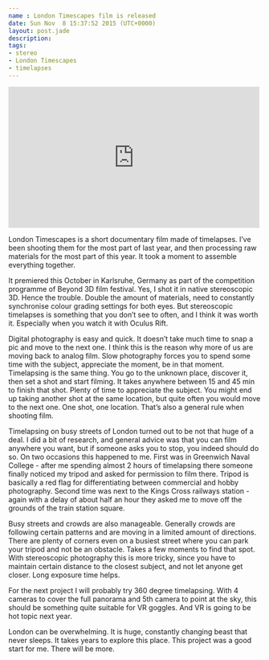 ```yaml
---
name : London Timescapes film is released
date: Sun Nov  8 15:37:52 2015 (UTC+0000)
layout: post.jade
description: 
tags:
- stereo
- London Timescapes
- timelapses
---
```


<iframe src="https://player.vimeo.com/video/144267009" width="500" height="281" frameborder="0" webkitallowfullscreen mozallowfullscreen allowfullscreen></iframe>

London Timescapes is a short documentary film made of timelapses. I’ve been shooting them for the most part of last year, and then processing raw materials for the most part of this year. It took a moment to assemble everything together.

It premiered this October in Karlsruhe, Germany as part of the competition programme of Beyond 3D film festival. Yes, I shot it in native stereoscopic 3D. Hence the trouble. Double the amount of materials, need to constantly synchronise colour grading settings for both eyes. But stereoscopic timelapses is something that you don’t see to often, and I think it was worth it. Especially when you watch it with Oculus Rift.

Digital photography is easy and quick. It doesn’t take much time to snap a pic and move to the next one. I think this is the reason why more of us are moving back to analog film. Slow photography forces you to spend some time with the subject, appreciate the moment, be in that moment. Timelapsing is the same thing. You go to the unknown place, discover it, then set a shot and start filming. It takes anywhere between 15 and 45 min to finish that shot. Plenty of time to appreciate the subject. You might end up taking another shot at the same location, but quite often you would move to the next one. One shot, one location. That’s also a general rule when shooting film.

Timelapsing on busy streets of London turned out to be not that huge of a deal. I did a bit of research, and general advice was that you can film anywhere you want, but if someone asks you to stop, you indeed should do so. On two occasions this happened to me. First was in Greenwich Naval College - after me spending almost 2 hours of timelapsing there someone finally noticed my tripod and asked for permission to film there. Tripod is basically a red flag for differentiating between commercial and hobby photography. Second time was next to the Kings Cross railways station - again with a delay of about half an hour they asked me to move off the grounds of the train station square.

Busy streets and crowds are also manageable. Generally crowds are following certain patterns and are moving in a limited amount of directions. There are plenty of corners even on a busiest street where you can park your tripod and not be an obstacle. Takes a few moments to find that spot. With stereoscopic photography this is more tricky, since you have to maintain certain distance to the closest subject, and not let anyone get closer. Long exposure time helps.

For the next project I will probably try 360 degree timelapsing. With 4 cameras to cover the full panorama and 5th camera to point at the sky, this should be something quite suitable for VR goggles. And VR is going to be hot topic next year.

London can be overwhelming. It is huge, constantly changing beast that never sleeps. It takes years to explore this place. This project was a good start for me. There will be more.

